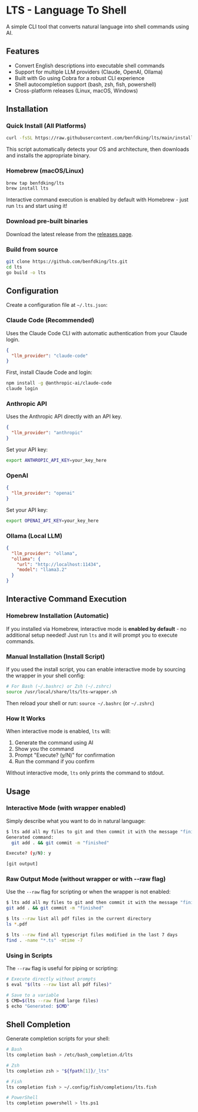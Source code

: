 # LTS - Language To Shell

A simple CLI tool that converts natural language into shell commands using AI.

## Features

- Convert English descriptions into executable shell commands
- Support for multiple LLM providers (Claude, OpenAI, Ollama)
- Built with Go using Cobra for a robust CLI experience
- Shell autocompletion support (bash, zsh, fish, powershell)
- Cross-platform releases (Linux, macOS, Windows)

## Installation

### Quick Install (All Platforms)

```bash
curl -fsSL https://raw.githubusercontent.com/benfdking/lts/main/install.sh | sh
```

This script automatically detects your OS and architecture, then downloads and installs the appropriate binary.

### Homebrew (macOS/Linux)

```bash
brew tap benfdking/lts
brew install lts
```

Interactive command execution is enabled by default with Homebrew - just run `lts` and start using it!

### Download pre-built binaries

Download the latest release from the [releases page](https://github.com/benfdking/lts/releases).

### Build from source

```bash
git clone https://github.com/benfdking/lts.git
cd lts
go build -o lts
```

## Configuration

Create a configuration file at `~/.lts.json`:

### Claude Code (Recommended)

Uses the Claude Code CLI with automatic authentication from your Claude login.

```json
{
  "llm_provider": "claude-code"
}
```

First, install Claude Code and login:
```bash
npm install -g @anthropic-ai/claude-code
claude login
```

### Anthropic API

Uses the Anthropic API directly with an API key.

```json
{
  "llm_provider": "anthropic"
}
```

Set your API key:
```bash
export ANTHROPIC_API_KEY=your_key_here
```

### OpenAI

```json
{
  "llm_provider": "openai"
}
```

Set your API key:
```bash
export OPENAI_API_KEY=your_key_here
```

### Ollama (Local LLM)

```json
{
  "llm_provider": "ollama",
  "ollama": {
    "url": "http://localhost:11434",
    "model": "llama3.2"
  }
}
```

## Interactive Command Execution

### Homebrew Installation (Automatic)

If you installed via Homebrew, interactive mode is **enabled by default** - no additional setup needed! Just run `lts` and it will prompt you to execute commands.

### Manual Installation (Install Script)

If you used the install script, you can enable interactive mode by sourcing the wrapper in your shell config:

```bash
# For Bash (~/.bashrc) or Zsh (~/.zshrc)
source /usr/local/share/lts/lts-wrapper.sh
```

Then reload your shell or run: `source ~/.bashrc` (or `~/.zshrc`)

### How It Works

When interactive mode is enabled, `lts` will:
1. Generate the command using AI
2. Show you the command
3. Prompt "Execute? (y/N)" for confirmation
4. Run the command if you confirm

Without interactive mode, `lts` only prints the command to stdout.

## Usage

### Interactive Mode (with wrapper enabled)

Simply describe what you want to do in natural language:

```bash
$ lts add all my files to git and then commit it with the message "finished"
Generated command:
  git add . && git commit -m "finished"

Execute? (y/N): y

[git output]
```

### Raw Output Mode (without wrapper or with --raw flag)

Use the `--raw` flag for scripting or when the wrapper is not enabled:

```bash
$ lts add all my files to git and then commit it with the message "finished"
git add . && git commit -m "finished"
```

```bash
$ lts --raw list all pdf files in the current directory
ls *.pdf
```

```bash
$ lts --raw find all typescript files modified in the last 7 days
find . -name "*.ts" -mtime -7
```

### Using in Scripts

The `--raw` flag is useful for piping or scripting:

```bash
# Execute directly without prompts
$ eval "$(lts --raw list all pdf files)"

# Save to a variable
$ CMD=$(lts --raw find large files)
$ echo "Generated: $CMD"
```

## Shell Completion

Generate completion scripts for your shell:

```bash
# Bash
lts completion bash > /etc/bash_completion.d/lts

# Zsh
lts completion zsh > "${fpath[1]}/_lts"

# Fish
lts completion fish > ~/.config/fish/completions/lts.fish

# PowerShell
lts completion powershell > lts.ps1
```
